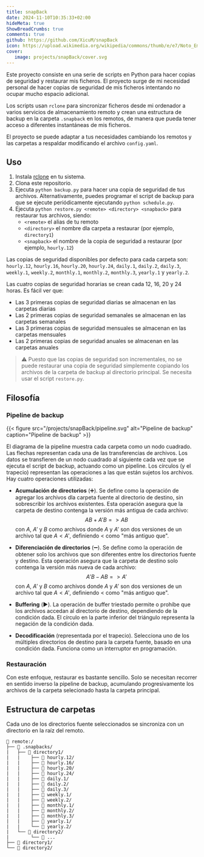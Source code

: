 ```yaml
---
title: snapBack
date: 2024-11-10T10:35:33+02:00
hideMeta: true
ShowBreadCrumbs: true
comments: true
github: https://github.com/XicuM/snapBack
icon: https://upload.wikimedia.org/wikipedia/commons/thumb/e/e7/Noto_Emoji_v2.034_1f9e2.svg/240px-Noto_Emoji_v2.034_1f9e2.svg.png
cover:
   image: projects/snapBack/cover.svg
---
```


Este proyecto consiste en una serie de scripts en Python para hacer copias de seguridad y restaurar mis ficheros. El proyecto surge de mi necesidad personal de hacer copias de seguridad de mis ficheros intentando no ocupar mucho espacio adicional.

Los scripts usan `rclone` para sincronizar ficheros desde mi ordenador a varios servicios de almacenamiento remoto y crean una estructura de backup en la carpeta `.snapback` en los remotos, de manera que pueda tener acceso a diferentes instantáneas de mis ficheros.

El proyecto se puede adaptar a tus necesidades cambiando los remotos y las carpetas a respaldar modificando el archivo `config.yaml`.

## Uso

1. Instala [rclone](https://rclone.org/) en tu sistema.
2. Clona este repositorio.
3. Ejecuta `python backup.py` para hacer una copia de seguridad de tus archivos. Alternativamente, puedes programar el script de backup para que se ejecute periódicamente ejecutando `python schedule.py`.
4. Ejecuta `python restore.py <remote> <directory> <snapback>` para restaurar tus archivos, siendo:
   - `<remote>` el alias de tu remoto
   - `<directory>` el nombre dla carpeta a restaurar (por ejemplo, `directory1`)
   - `<snapback>` el nombre de la copia de seguridad a restaurar (por ejemplo, `hourly.12`)

Las copias de seguridad disponibles por defecto para cada carpeta son: `hourly.12`, `hourly.16`, `hourly.20`, `hourly.24`, `daily.1`, `daily.2`, `daily.3`, `weekly.1`, `weekly.2`, `monthly.1`, `monthly.2`, `monthly.3`, `yearly.1` y `yearly.2`.

Las cuatro copias de seguridad horarias se crean cada 12, 16, 20 y 24 horas. Es fácil ver que:
- Las 3 primeras copias de seguridad diarias se almacenan en las carpetas diarias
- Las 2 primeras copias de seguridad semanales se almacenan en las carpetas semanales
- Las 3 primeras copias de seguridad mensuales se almacenan en las carpetas mensuales
- Las 2 primeras copias de seguridad anuales se almacenan en las carpetas anuales

> ⚠️ Puesto que las copias de seguridad son incrementales, no se puede restaurar una copia de seguridad simplemente copiando los archivos de la carpeta de backup al directorio principal. Se necesita usar el script `restore.py`.

## Filosofía

### Pipeline de backup

{{< figure src="/projects/snapBack/pipeline.svg" alt="Pipeline de backup" caption="Pipeline de backup" >}}

El diagrama de la pipeline muestra cada carpeta como un nodo cuadrado. Las flechas representan cada una de las transferencias de archivos. Los datos se transfieren de un nodo cuadrado al siguiente cada vez que se ejecuta el script de backup, actuando como un pipeline. Los círculos (y el trapecio) representan las operaciones a las que están sujetos los archivos. Hay cuatro operaciones utilizadas:

- **Acumulación de directorios** (➕). Se define como la operación de agregar los archivos dla carpeta fuente al directorio de destino, sin sobrescribir los archivos existentes. Esta operación asegura que la carpeta de destino contenga la versión más antigua de cada archivo:
    $$ AB + A'B => AB $$
    con $A$, $A'$ y $B$ como archivos donde $A$ y $A'$ son dos versiones de un archivo tal que $A < A'$, definiendo $<$ como "más antiguo que".

- **Diferenciación de directorios** (➖). Se define como la operación de obtener solo los archivos que son diferentes entre los directorios fuente y destino. Esta operación asegura que la carpeta de destino solo contenga la versión más nueva de cada archivo:
    $$ A'B - AB => A' $$
    con $A$, $A'$ y $B$ como archivos donde $A$ y $A'$ son dos versiones de un archivo tal que $A < A'$, definiendo $<$ como "más antiguo que".

- **Buffering** (▶️). La operación de buffer triestado permite o prohíbe que los archivos accedan al directorio de destino, dependiendo de la condición dada. El círculo en la parte inferior del triángulo representa la negación de la condición dada.

- **Decodificación** (representada por el trapecio). Selecciona uno de los múltiples directorios de destino para la carpeta fuente, basado en una condición dada. Funciona como un interruptor en programación.

### Restauración

Con este enfoque, restaurar es bastante sencillo. Solo se necesitan recorrer en sentido inverso la pipeline de backup, acumulando progresivamente los archivos de la carpeta selecionado hasta la carpeta principal.

## Estructura de carpetas

Cada uno de los directorios fuente seleccionados se sincroniza con un directorio en la raíz del remoto.

```
📁 remote:/
├── 📁 .snapbacks/
|   ├── 📁 directory1/
|   |    ├── 📁 hourly.12/
|   |    ├── 📁 hourly.16/
|   |    ├── 📁 hourly.20/
|   |    ├── 📁 hourly.24/
|   |    ├── 📁 daily.1/
|   |    ├── 📁 daily.2/
|   |    ├── 📁 daily.3/
|   |    ├── 📁 weekly.1/
|   |    ├── 📁 weekly.2/
|   |    ├── 📁 monthly.1/
|   |    ├── 📁 monthly.2/
|   |    ├── 📁 monthly.3/
|   |    ├── 📁 yearly.1/
|   |    └── 📁 yearly.2/
|   └── 📁 directory2/   
|        └── 📁 ...       
├── 📁 directory1/
└── 📁 directory2/
```